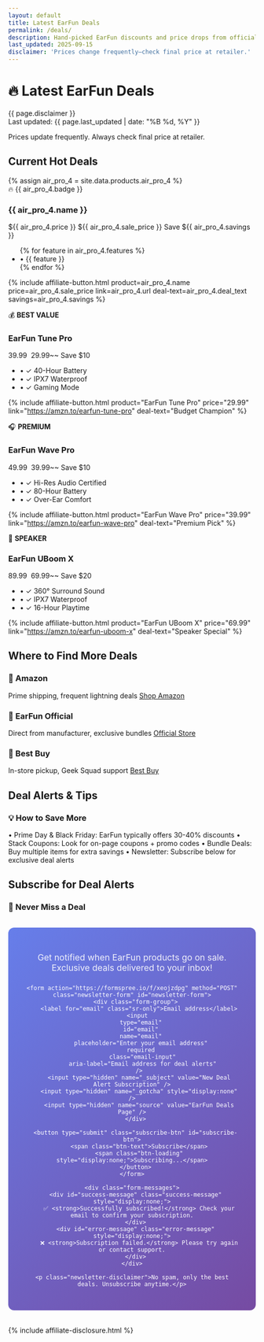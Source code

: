 ```yaml
---
layout: default
title: Latest EarFun Deals
permalink: /deals/
description: Hand-picked EarFun discounts and price drops from official store and retailers.
last_updated: 2025-09-15
disclaimer: 'Prices change frequently—check final price at retailer.'
---
```


# 🔥 Latest EarFun Deals

<div class="deal-disclaimer">{{ page.disclaimer }}</div>
<div class="last-updated">Last updated: {{ page.last_updated | date: "%B %d, %Y" }}</div>

Prices update frequently. Always check final price at retailer.

## Current Hot Deals

<div class="deals-grid">
  <!-- Air Pro 4 Deal - Now using centralized data -->
  {% assign air_pro_4 = site.data.products.air_pro_4 %}
  <div class="deal-card featured">
    <div class="deal-badge">🔥 {{ air_pro_4.badge }}</div>
    <h3>{{ air_pro_4.name }}</h3>
    <div class="price-section">
      <span class="original-price">${{ air_pro_4.price }}</span>
      <span class="sale-price">${{ air_pro_4.sale_price }}</span>
      <span class="savings">Save ${{ air_pro_4.savings }}</span>
    </div>
    <ul class="features-list">
      {% for feature in air_pro_4.features %}
      <li>• {{ feature }}</li>
      {% endfor %}
    </ul>
    {% include affiliate-button.html product=air_pro_4.name price=air_pro_4.sale_price link=air_pro_4.url deal-text=air_pro_4.deal_text savings=air_pro_4.savings %}
  </div>

  <!-- Tune Pro Deal - Original hardcoded format -->
  💰 **BEST VALUE**
  
  ### EarFun Tune Pro
  $39.99 ~~$29.99~~ Save $10
  
  * • ✓ 40-Hour Battery
  * • ✓ IPX7 Waterproof
  * • ✓ Gaming Mode
  
  {% include affiliate-button.html product="EarFun Tune Pro" price="29.99" link="https://amzn.to/earfun-tune-pro" deal-text="Budget Champion" %}

  <!-- Wave Pro Deal - Original hardcoded format -->
  🎧 **PREMIUM**
  
  ### EarFun Wave Pro
  $49.99 ~~$39.99~~ Save $10
  
  * • ✓ Hi-Res Audio Certified
  * • ✓ 80-Hour Battery
  * • ✓ Over-Ear Comfort
  
  {% include affiliate-button.html product="EarFun Wave Pro" price="39.99" link="https://amzn.to/earfun-wave-pro" deal-text="Premium Pick" %}

  <!-- UBoom X Deal - Original hardcoded format -->
  📱 **SPEAKER**
  
  ### EarFun UBoom X
  $89.99 ~~$69.99~~ Save $20
  
  * • ✓ 360° Surround Sound
  * • ✓ IPX7 Waterproof
  * • ✓ 16-Hour Playtime
  
  {% include affiliate-button.html product="EarFun UBoom X" price="69.99" link="https://amzn.to/earfun-uboom-x" deal-text="Speaker Special" %}
</div>

## Where to Find More Deals

### 🛒 Amazon
Prime shipping, frequent lightning deals
[Shop Amazon](https://www.amazon.com/stores/EarFun/page/2E1CAEEB-E452-4379-8019-38EC098B402F)

### 🏪 EarFun Official
Direct from manufacturer, exclusive bundles
[Official Store](https://www.myearfun.com/collections/earbuds)

### 🔵 Best Buy
In-store pickup, Geek Squad support
[Best Buy](https://www.bestbuy.com/site/searchpage.jsp?st=earfun)

## Deal Alerts & Tips

### 💡 How to Save More
• Prime Day & Black Friday: EarFun typically offers 30-40% discounts
• Stack Coupons: Look for on-page coupons + promo codes
• Bundle Deals: Buy multiple items for extra savings
• Newsletter: Subscribe below for exclusive deal alerts

## Subscribe for Deal Alerts

### 🔔 Never Miss a Deal

<div class="newsletter-section" id="subscribe">
  <div class="newsletter-content">
    <p class="newsletter-description">Get notified when EarFun products go on sale. Exclusive deals delivered to your inbox!</p>
    
    <form action="https://formspree.io/f/xeojzdpg" method="POST" class="newsletter-form" id="newsletter-form">
      <div class="form-group">
        <label for="email" class="sr-only">Email address</label>
        <input 
          type="email" 
          id="email" 
          name="email" 
          placeholder="Enter your email address" 
          required 
          class="email-input"
          aria-label="Email address for deal alerts"
        />
        <input type="hidden" name="_subject" value="New Deal Alert Subscription" />
        <input type="hidden" name="_gotcha" style="display:none" />
        <input type="hidden" name="source" value="EarFun Deals Page" />
      </div>
      
      <button type="submit" class="subscribe-btn" id="subscribe-btn">
        <span class="btn-text">Subscribe</span>
        <span class="btn-loading" style="display:none;">Subscribing...</span>
      </button>
    </form>
    
    <div class="form-messages">
      <div id="success-message" class="success-message" style="display:none;">
        ✅ <strong>Successfully subscribed!</strong> Check your email to confirm your subscription.
      </div>
      <div id="error-message" class="error-message" style="display:none;">
        ❌ <strong>Subscription failed.</strong> Please try again or contact support.
      </div>
    </div>
    
    <p class="newsletter-disclaimer">No spam, only the best deals. Unsubscribe anytime.</p>
  </div>
</div>

<script>
// Newsletter form handling
document.getElementById('newsletter-form').addEventListener('submit', function(e) {
  e.preventDefault();
  
  const form = this;
  const submitBtn = document.getElementById('subscribe-btn');
  const btnText = submitBtn.querySelector('.btn-text');
  const btnLoading = submitBtn.querySelector('.btn-loading');
  const successMsg = document.getElementById('success-message');
  const errorMsg = document.getElementById('error-message');
  
  // Reset messages
  successMsg.style.display = 'none';
  errorMsg.style.display = 'none';
  
  // Show loading state
  submitBtn.disabled = true;
  btnText.style.display = 'none';
  btnLoading.style.display = 'inline';
  
  // Submit form data
  fetch(form.action, {
    method: 'POST',
    body: new FormData(form),
    headers: {
      'Accept': 'application/json'
    }
  })
  .then(response => {
    if (response.ok) {
      successMsg.style.display = 'block';
      form.reset();
      
      // Track subscription event if analytics available
      if (typeof gtag !== 'undefined') {
        gtag('event', 'subscribe', {
          'event_category': 'newsletter',
          'event_label': 'deal_alerts'
        });
      }
    } else {
      throw new Error('Network response was not ok');
    }
  })
  .catch(error => {
    console.error('Error:', error);
    errorMsg.style.display = 'block';
  })
  .finally(() => {
    // Reset button state
    submitBtn.disabled = false;
    btnText.style.display = 'inline';
    btnLoading.style.display = 'none';
  });
});
</script>

<style>
.newsletter-section {
  background: linear-gradient(135deg, #667eea 0%, #764ba2 100%);
  color: white;
  padding: 2rem;
  border-radius: 12px;
  margin: 2rem 0;
  text-align: center;
}

.newsletter-content {
  max-width: 500px;
  margin: 0 auto;
}

.newsletter-description {
  font-size: 1.1rem;
  margin-bottom: 1.5rem;
  opacity: 0.9;
}

.newsletter-form {
  display: flex;
  gap: 0.5rem;
  margin-bottom: 1rem;
  flex-wrap: wrap;
  justify-content: center;
}

.form-group {
  flex: 1;
  min-width: 250px;
}

.email-input {
  width: 100%;
  padding: 12px 16px;
  border: none;
  border-radius: 6px;
  font-size: 16px;
  background: rgba(255, 255, 255, 0.9);
  color: #333;
}

.email-input:focus {
  outline: none;
  background: white;
  box-shadow: 0 0 0 3px rgba(255, 255, 255, 0.3);
}

.subscribe-btn {
  padding: 12px 24px;
  background: #ff6b6b;
  color: white;
  border: none;
  border-radius: 6px;
  font-size: 16px;
  font-weight: bold;
  cursor: pointer;
  transition: all 0.3s ease;
  min-width: 120px;
}

.subscribe-btn:hover:not(:disabled) {
  background: #ff5252;
  transform: translateY(-2px);
}

.subscribe-btn:disabled {
  opacity: 0.7;
  cursor: not-allowed;
  transform: none;
}

.form-messages {
  margin: 1rem 0;
  min-height: 24px;
}

.success-message,
.error-message {
  padding: 0.75rem;
  border-radius: 6px;
  margin: 0.5rem 0;
}

.success-message {
  background: rgba(76, 175, 80, 0.2);
  color: #4caf50;
  border: 1px solid rgba(76, 175, 80, 0.3);
}

.error-message {
  background: rgba(244, 67, 54, 0.2);
  color: #f44336;
  border: 1px solid rgba(244, 67, 54, 0.3);
}

.newsletter-disclaimer {
  font-size: 0.9rem;
  opacity: 0.8;
  margin-top: 1rem;
}

@media (max-width: 600px) {
  .newsletter-form {
    flex-direction: column;
    align-items: stretch;
  }
  
  .form-group {
    min-width: auto;
  }
}
</style>

{% include affiliate-disclosure.html %}
